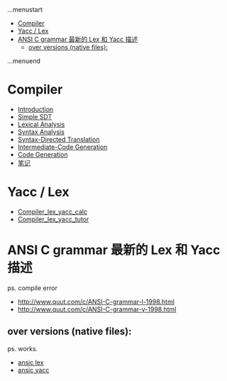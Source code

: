 ...menustart

 - [Compiler](#3bb7c24fcd6eb6468ddc51ea1dfdcee5)
 - [Yacc / Lex](#ecef701cf8281ee7177e68fb367afa0f)
 - [ANSI C grammar 最新的 Lex 和 Yacc 描述](#871dc0b519dec2791e731a2658e723ce)
     - [over versions (native files):](#9f02cabfdaf25d406be6bf2cdf4ee4a5)

...menuend


<h2 id="3bb7c24fcd6eb6468ddc51ea1dfdcee5"></h2>

# Compiler

 - [Introduction](https://github.com/mebusy/notes/blob/master/dev_notes/Compiler_Introduction.md)
 - [Simple SDT](https://github.com/mebusy/notes/blob/master/dev_notes/Compiler_2_SimpleSyntax_Directed_Translator.md)
 - [Lexical Analysis](https://github.com/mebusy/notes/blob/master/dev_notes/Compiler3_LexicalAnalysis.md)
 - [Syntax Analysis](https://github.com/mebusy/notes/blob/master/dev_notes/Compiler4_SyntaxAnalysis.md)
 - [Syntax-Directed Translation](https://github.com/mebusy/notes/blob/master/dev_notes/Compiler5_SyntaxDirectedTranslation.md) 
 - [Intermediate-Code Generation](https://github.com/mebusy/notes/blob/master/dev_notes/Compiler6_IntermediateCodeGeneration.md)
 - [Code Generation](https://github.com/mebusy/notes/blob/master/dev_notes/Compiler8_CodeGeneration.md)
 - [笔记](https://github.com/mebusy/notes/blob/master/dev_notes/Compiler_Notes.md)


<h2 id="ecef701cf8281ee7177e68fb367afa0f"></h2>

# Yacc / Lex

 - [Compiler_lex_yacc_calc](https://github.com/mebusy/notes/blob/master/dev_notes/Compiler_lex_yacc_calc.md)
 - [Compiler_lex_yacc_tutor](https://github.com/mebusy/notes/blob/master/dev_notes/Compiler_lex_yacc_tutor.md)
 

<h2 id="871dc0b519dec2791e731a2658e723ce"></h2>

# ANSI C grammar 最新的 Lex 和 Yacc 描述

ps. compile error

 - http://www.quut.com/c/ANSI-C-grammar-l-1998.html
 - http://www.quut.com/c/ANSI-C-grammar-y-1998.html

<h2 id="9f02cabfdaf25d406be6bf2cdf4ee4a5"></h2>

## over versions (native files):

ps. works.

 - [ansic lex](https://github.com/mebusy/notes/blob/master/dev_notes/ansic_lex_yacc/ansic.l)
 - [ansic yacc](https://github.com/mebusy/notes/blob/master/dev_notes/ansic_lex_yacc/ansic.y)

